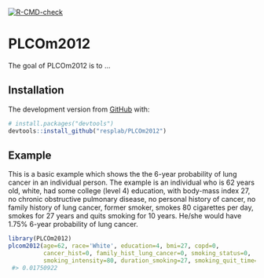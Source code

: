 [![R-CMD-check](https://github.com/resplab/PLCOm2012/actions/workflows/R-CMD-check.yaml/badge.svg)](https://github.com/resplab/PLCOm2012/actions/workflows/R-CMD-check.yaml)
<!-- README.md is generated from README.Rmd. Please edit that file -->

# PLCOm2012

<!-- badges: start -->

<!-- badges: end -->

The goal of PLCOm2012 is to …

## Installation

The development version from [GitHub](https://github.com/) with:

``` r
# install.packages("devtools")
devtools::install_github("resplab/PLCOm2012")
```

## Example

This is a basic example which shows the the 6-year probability of lung cancer in an individual person. The example is an individual who is 62 years old, white, had some college (level 4) education, with body-mass index 27, no chronic obstructive pulmonary disease, no personal history of cancer, no family history of lung cancer, former smoker, smokes 80 cigarettes per day, smokes for 27 years and quits smoking for 10 years. He/she would have 1.75% 6-year probability of lung cancer.

``` r
library(PLCOm2012)
plcom2012(age=62, race='White', education=4, bmi=27, copd=0, 
          cancer_hist=0, family_hist_lung_cancer=0, smoking_status=0, 
          smoking_intensity=80, duration_smoking=27, smoking_quit_time=10)
 #> 0.01750922
```
